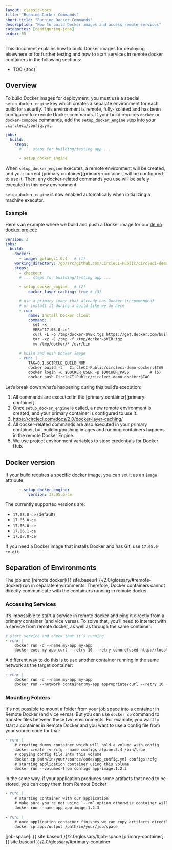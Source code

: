 ```yaml
---
layout: classic-docs
title: "Running Docker Commands"
short-title: "Running Docker Commands"
description: "How to build Docker images and access remote services"
categories: [configuring-jobs]
order: 55
---
```


This document explains how to build Docker images for deploying elsewhere or for further testing and how to start services in remote docker containers in the following sections:

* TOC
{:toc}

## Overview

To build Docker images for deployment, you must use a special `setup_docker_engine` key which creates a separate environment for each build for security. This environment is remote, fully-isolated and has been configured to execute Docker commands. If your build requires `docker` or `docker-compose` commands, add the `setup_docker_engine` step into your `.circleci/config.yml`:

```YAML
jobs:
  build:
    steps:
      # ... steps for building/testing app ...

      - setup_docker_engine
```

When `setup_docker_engine` executes, a remote environment will be created, and your current [primary container][primary-container] will be configured to use it. Then, any docker-related commands you use will be safely executed in this new environment.

`setup_docker_engine` is now enabled automatically when initializing a machine executor. 


### Example
Here's an example where we build and push a Docker image for our [demo docker project](https://github.com/CircleCI-Public/circleci-demo-docker):

```YAML
version: 2
jobs:
  build:
    docker:
      - image: golang:1.6.4   # (1)
    working_directory: /go/src/github.com/CircleCI-Public/circleci-demo-docker
    steps:
      - checkout
      # ... steps for building/testing app ...

      - setup_docker_engine   # (2)
          docker_layer_caching: true # (3)

      # use a primary image that already has Docker (recommended)
      # or install it during a build like we do here
      - run:
          name: Install Docker client
          command: |
            set -x
            VER="17.03.0-ce"
            curl -L -o /tmp/docker-$VER.tgz https://get.docker.com/builds/Linux/x86_64/docker-$VER.tgz
            tar -xz -C /tmp -f /tmp/docker-$VER.tgz
            mv /tmp/docker/* /usr/bin

      # build and push Docker image
      - run: |
          TAG=0.1.$CIRCLE_BUILD_NUM
          docker build -t   CircleCI-Public/circleci-demo-docker:$TAG .      # (4)
          docker login -u $DOCKER_USER -p $DOCKER_PASS         # (5)
          docker push CircleCI-Public/circleci-demo-docker:$TAG
```

Let’s break down what’s happening during this build’s execution:

1. All commands are executed in the [primary container][primary-container].
2. Once `setup_docker_engine` is called, a new remote environment is created, and your primary container is configured to use it.
3. https://circleci.com/docs/2.0/docker-layer-caching/
4. All docker-related commands are also executed in your primary container, but building/pushing images and running containers happens in the remote Docker Engine.
5. We use project environment variables to store credentials for Docker Hub.

## Docker version

If your build requires a specific docker image, you can set it as an `image` attribute:

```YAML
      - setup_docker_engine:
          version: 17.05.0-ce
```

The currently supported versions are:

* `17.03.0-ce` (default)
* `17.05.0-ce`
* `17.06.0-ce`
* `17.06.1-ce`
* `17.07.0-ce`

If you need a Docker image that installs Docker and has Git, use `17.05.0-ce-git`.

## Separation of Environments
The job and [remote docker]({{ site.baseurl }}/2.0/glossary/#remote-docker) run in  separate environments. Therefore, Docker containers cannot directly communicate with the containers running in remote docker.

### Accessing Services
It’s impossible to start a service in remote docker and ping it directly from a primary container (and vice versa). To solve that, you’ll need to interact with a service from remote docker, as well as through the same container:

```YAML
# start service and check that it’s running
- run: |
    docker run -d --name my-app my-app
    docker exec my-app curl --retry 10 --retry-connrefused http://localhost:8080
```

A different way to do this is to use another container running in the same network as the target container:

```YAML
- run: |
    docker run -d --name my-app my-app
    docker run --network container:my-app appropriate/curl --retry 10 --retry-connrefused http://localhost:8080
```

### Mounting Folders
It's not possible to mount a folder from your job space into a container in Remote Docker (and vice versa). But you can use `docker cp` command to transfer files between these two environments. For example, you want to start a container in Remote Docker and you want to use a config file from your source code for that:

``` YAML
- run: |
    # creating dummy container which will hold a volume with config
    docker create -v /cfg --name configs alpine:3.4 /bin/true
    # copying config file into this volume
    docker cp path/in/your/source/code/app_config.yml configs:/cfg
    # starting application container using this volume
    docker run --volumes-from configs app-image:1.2.3
```

In the same way, if your application produces some artifacts that need to be stored, you can copy them from Remote Docker:

``` YAML
- run: |
    # starting container with our application
    # make sure you're not using `--rm` option otherwise container will be killed after finish
    docker run --name app app-image:1.2.3

- run: |
    # once application container finishes we can copy artifacts directly from it
    docker cp app:/output /path/in/your/job/space
```

[job-space]: {{ site.baseurl }}/2.0/glossary/#job-space
[primary-container]: {{ site.baseurl }}/2.0/glossary/#primary-container
